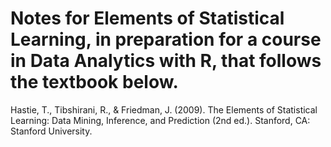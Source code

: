 # Notes for Elements of Statistical Learning, in preparation for a course in Data Analytics with R, that follows the textbook below. 

Hastie, T., Tibshirani, R., & Friedman, J. (2009). The Elements of Statistical Learning: Data Mining, Inference, and Prediction (2nd ed.). Stanford, CA: Stanford University.
